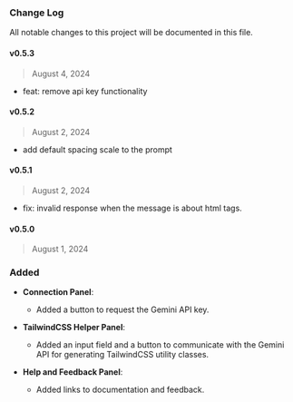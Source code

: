 ### Change Log

All notable changes to this project will be documented in this file.

#### v0.5.3

> August 4, 2024

  - feat: remove api key functionality

#### v0.5.2

> August 2, 2024

  - add default spacing scale to the prompt

#### v0.5.1

> August 2, 2024

  - fix: invalid response when the message is about html tags.

#### v0.5.0

> August 1, 2024

  ### Added

  - **Connection Panel**:
    - Added a button to request the Gemini API key.

  - **TailwindCSS Helper Panel**:
    - Added an input field and a button to communicate with the Gemini API for generating TailwindCSS utility classes.

  - **Help and Feedback Panel**:
    - Added links to documentation and feedback.
